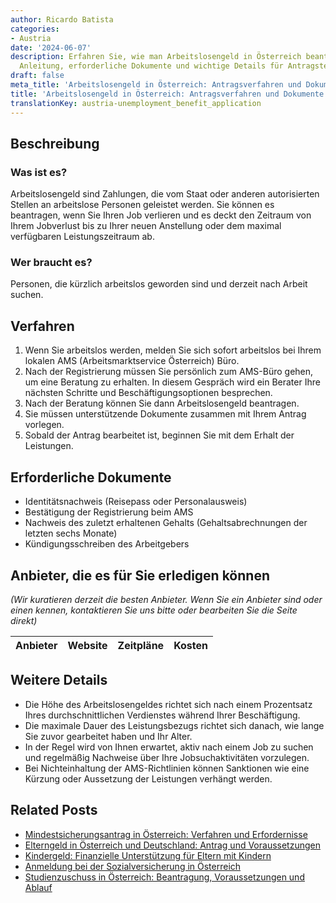 ```yaml
---
author: Ricardo Batista
categories:
- Austria
date: '2024-06-07'
description: Erfahren Sie, wie man Arbeitslosengeld in Österreich beantragt. Schritt-für-Schritt
  Anleitung, erforderliche Dokumente und wichtige Details für Antragsteller.
draft: false
meta_title: 'Arbeitslosengeld in Österreich: Antragsverfahren und Dokumente erklärt'
title: 'Arbeitslosengeld in Österreich: Antragsverfahren und Dokumente erklärt'
translationKey: austria-unemployment_benefit_application
---
```



## Beschreibung
### Was ist es?
Arbeitslosengeld sind Zahlungen, die vom Staat oder anderen autorisierten Stellen an arbeitslose Personen geleistet werden. Sie können es beantragen, wenn Sie Ihren Job verlieren und es deckt den Zeitraum von Ihrem Jobverlust bis zu Ihrer neuen Anstellung oder dem maximal verfügbaren Leistungszeitraum ab.

### Wer braucht es?
Personen, die kürzlich arbeitslos geworden sind und derzeit nach Arbeit suchen.

## Verfahren

1. Wenn Sie arbeitslos werden, melden Sie sich sofort arbeitslos bei Ihrem lokalen AMS (Arbeitsmarktservice Österreich) Büro.
2. Nach der Registrierung müssen Sie persönlich zum AMS-Büro gehen, um eine Beratung zu erhalten. In diesem Gespräch wird ein Berater Ihre nächsten Schritte und Beschäftigungsoptionen besprechen.
3. Nach der Beratung können Sie dann Arbeitslosengeld beantragen.
4. Sie müssen unterstützende Dokumente zusammen mit Ihrem Antrag vorlegen.
5. Sobald der Antrag bearbeitet ist, beginnen Sie mit dem Erhalt der Leistungen.

## Erforderliche Dokumente
- Identitätsnachweis (Reisepass oder Personalausweis)
- Bestätigung der Registrierung beim AMS
- Nachweis des zuletzt erhaltenen Gehalts (Gehaltsabrechnungen der letzten sechs Monate)
- Kündigungsschreiben des Arbeitgebers

## Anbieter, die es für Sie erledigen können
_(Wir kuratieren derzeit die besten Anbieter. Wenn Sie ein Anbieter sind oder einen kennen, kontaktieren Sie uns bitte oder bearbeiten Sie die Seite direkt)_

| Anbieter | Website | Zeitpläne | Kosten |
| --------------- | --------------- | :-------------: | :-------------: |

## Weitere Details

- Die Höhe des Arbeitslosengeldes richtet sich nach einem Prozentsatz Ihres durchschnittlichen Verdienstes während Ihrer Beschäftigung.
- Die maximale Dauer des Leistungsbezugs richtet sich danach, wie lange Sie zuvor gearbeitet haben und Ihr Alter.
- In der Regel wird von Ihnen erwartet, aktiv nach einem Job zu suchen und regelmäßig Nachweise über Ihre Jobsuchaktivitäten vorzulegen.
- Bei Nichteinhaltung der AMS-Richtlinien können Sanktionen wie eine Kürzung oder Aussetzung der Leistungen verhängt werden.
## Related Posts

- [Mindestsicherungsantrag in Österreich: Verfahren und Erfordernisse](https://tramitit.com/de/guides/austria/antrag_auf_mindestsicherung/)
- [Elterngeld in Österreich und Deutschland: Antrag und Voraussetzungen](https://tramitit.com/de/guides/austria/elternbeihilfe_beantragen/)
- [Kindergeld: Finanzielle Unterstützung für Eltern mit Kindern](https://tramitit.com/de/guides/austria/antrag_auf_kinderbetreuungsgeld/)
- [Anmeldung bei der Sozialversicherung in Österreich](https://tramitit.com/de/guides/austria/sozialversicherung_anmelden/)
- [Studienzuschuss in Österreich: Beantragung, Voraussetzungen und Ablauf](https://tramitit.com/de/guides/austria/antrag_auf_studienbeihilfe/)